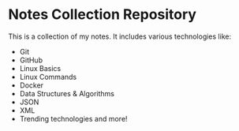 # Notes Collection Repository

This is a collection of my notes.
It includes various technologies like:
- Git
- GitHub
- Linux Basics
- Linux Commands
- Docker
- Data Structures & Algorithms
- JSON
- XML
- Trending technologies and more!
